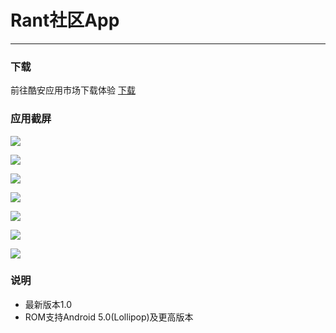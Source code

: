 # Rant社区App
---
### 下载
前往酷安应用市场下载体验 
[下载](http://www.coolapk.com/apk/com.xt.android.rant)

### 应用截屏

![](screenshots/Screenshot_20190629-164528_Rant.png)

![](screenshots/Screenshot_20190629-164529_Rant.png)

![](screenshots/Screenshot_20190629-164538_Rant.png)

![](screenshots/Screenshot_20190629-164540_Rant.png)

![](screenshots/Screenshot_20190629-164542_Rant.png)

![](screenshots/Screenshot_20190629-164548_Rant.png)

![](screenshots/Screenshot_20190629-164628_Rant.png)

### 说明
- 最新版本1.0
- ROM支持Android 5.0(Lollipop)及更高版本